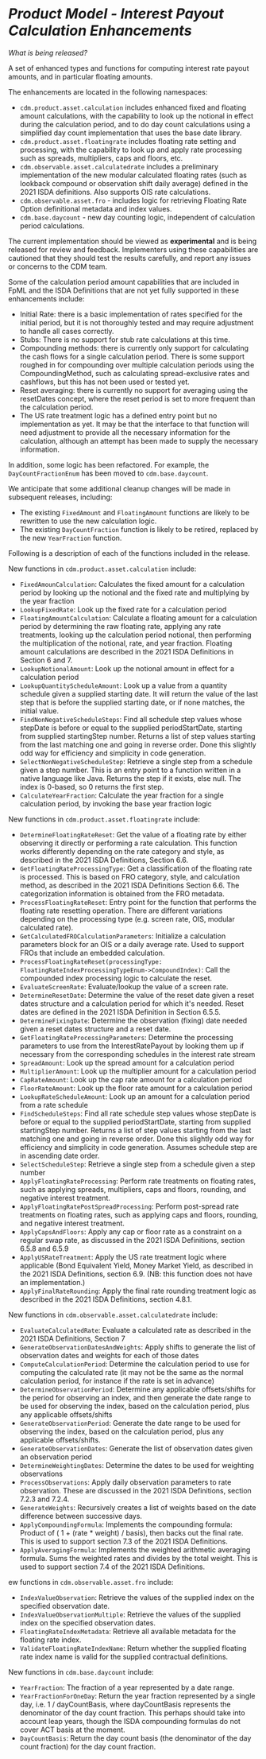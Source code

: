 # *Product Model - Interest Payout Calculation Enhancements*

_What is being released?_

A set of enhanced types and functions for computing interest rate payout amounts, and in particular floating amounts.

The enhancements are located in the following namespaces:

* `cdm.product.asset.calculation` includes enhanced fixed and floating amount calculations, with the capability to look up the notional in effect during the calculation period, and to do day count calculations using a simplified day count implementation that uses the base date library.
* `cdm.product.asset.floatingrate` includes floating rate setting and processing, with the capability to look up and apply rate processing such as spreads, multipliers, caps and floors, etc.
* `cdm.observable.asset.calculatedrate` includes a preliminary implementation of the new modular calculated floating rates (such as lookback compound or observation shift daily average) defined in the 2021 ISDA definitions.  Also supports OIS rate calculations.
* `cdm.observable.asset.fro` - includes logic for retrieving Floating Rate Option definitional metadata and index values.
* `cdm.base.daycount` - new day counting logic, independent of calculation period calculations.

The current implementation should be viewed as **experimental** and is being released for review and feedback.  Implementers using these capabilities are cautioned that they should test the results carefully, and report any issues or concerns to the CDM team.

Some of the calculation period amount capabilities that are included in FpML and the ISDA Definitions that are not yet fully supported in these enhancements include:
* Initial Rate:  there is a basic implementation of rates specified for the initial period, but it is not thoroughly tested and may require adjustment to handle all cases correctly.
* Stubs:  There is no support for stub rate calculations at this time.
* Compounding methods:  there is currently only support for calculating the cash flows for a single calculation period.  There is some support roughed in for compounding over multiple calculation periods using the CompoundingMethod, such as calculating spread-exclusive rates and cashflows, but this has not been used or tested yet.
* Reset averaging:  there is currently no support for averaging using the resetDates concept, where the reset period is set to more frequent than the calculation period.
* The US rate treatment logic has a defined entry point but no implementation as yet.  It may be that the interface to that function will need adjustment to provide all the necessary information for the calculation, although an attempt has been made to supply the necessary information.

In addition, some logic has been refactored.  For example, the `DayCountFractionEnum` has been moved to `cdm.base.daycount`.

We anticipate that some additional cleanup changes will be made in subsequent releases, including:
* The existing `FixedAmount` and `FloatingAmount` functions are likely to be rewritten to use the new calculation logic.
* The existing `DayCountFraction` function is likely to be retired, replaced by the new `YearFraction` function.

Following is a description of each of the functions included in the release.

New functions in `cdm.product.asset.calculation` include:

* `FixedAmounCalculation`: Calculates the fixed amount for a calculation period by looking up the notional and the fixed rate and multiplying by the year fraction
* `LookupFixedRate`: Look up the fixed rate for a calculation period
* `FloatingAmountCalculation`: Calculate a floating amount for a calculation period by determining the raw floating rate, applying any rate treatments, looking up the calculation period notional, then performing the multiplication of the notional, rate, and year fraction.  Floating amount calculations are described in the 2021 ISDA Definitions in Section 6 and 7.
* `LookupNotionalAmount`: Look up the notional amount in effect for a calculation period
* `LookupQuantityScheduleAmount`: Look up a value from a quantity schedule given a supplied starting date.  It will return the value of the last step that is before the supplied starting date, or if none matches, the initial value.
* `FindNonNegativeScheduleSteps`: Find all  schedule step values whose stepDate is before or equal to the supplied periodStartDate, starting from supplied startingStep number.  Returns a list of step values starting from the last matching one and going in reverse order.  Done this slightly odd way for efficiency and simplicity in code generation.
* `SelectNonNegativeScheduleStep`: Retrieve a single step from a  schedule given a step number.  This is an entry point to a function written in a native language like Java.  Returns the step if it exists, else null. The index is 0-based, so 0 returns the first step.
* `CalculateYearFraction`: Calculate the year fraction for a single calculation period, by invoking the base year fraction logic

New functions in `cdm.product.asset.floatingrate` include:
* `DetermineFloatingRateReset`: Get the value of a floating rate by either observing it directly or performing a rate calculation.  This function works differently depending on the rate category and style, as described in the 2021 ISDA Definitions, Section 6.6.
* `GetFloatingRateProcessingType`:  Get a classification of  the floating rate is processed. This is based on FRO category, style, and calculation method, as described in the 2021 ISDA Definitions Section 6.6.  The categorization information is obtained from the FRO metadata.
* `ProcessFloatingRateReset`: Entry point for the function that performs the floating rate resetting operation.  There are different variations depending on the processing type (e.g. screen rate, OIS, modular calculated rate).
* `GetCalculatedFROCalculationParameters`: Initialize a calculation parameters block for an OIS or a daily average rate. Used to support FROs that include an embedded calculation.
* `ProcessFloatingRateReset(processingType: FloatingRateIndexProcessingTypeEnum->CompoundIndex)`: Call the compounded index processing logic to calculate the reset.
* `EvaluateScreenRate`: Evaluate/lookup the value of a screen rate.
* `DetermineResetDate`: Determine the value of the reset date given a reset dates structure and a calculation period for which it's needed. Reset dates are defined in the 2021 ISDA Definition in Section 6.5.5.
* `DetermineFixingDate`: Determine the observation (fixing) date needed given a reset dates structure and a reset date.
* `GetFloatingRateProcessingParameters`: Determine the processing parameters to use from the InterestRatePayout by looking them up if necessary from the corresponding schedules in the interest rate stream
* `SpreadAmount`: Look up the spread amount for a calculation period
* `MultiplierAmount`: Look up the multiplier amount for a calculation period
* `CapRateAmount`: Look up the cap rate amount for a calculation period
* `FloorRateAmount`: Look up the floor rate amount for a calculation period
* `LookupRateScheduleAmount`: Look up an amount for a calculation period from a rate schedule
* `FindScheduleSteps`: Find all rate schedule step values whose stepDate is before or equal to the supplied periodStartDate, starting from supplied startingStep number.  Returns a list of step values starting from the last matching one and going in reverse order.  Done this slightly odd way for efficiency and simplicity in code generation.  Assumes schedule step are in ascending date order.
* `SelectScheduleStep`: Retrieve a single step from a  schedule given a step number
* `ApplyFloatingRateProcessing`: Perform rate treatments on floating rates, such as applying spreads, multipliers, caps and floors, rounding, and negative interest treatment.  
* `ApplyFloatingRatePostSpreadProcessing`: Perform post-spread rate treatments on floating rates, such as applying caps and floors, rounding, and negative interest treatment.  
* `ApplyCapsAndFloors`: Apply any cap or floor rate as a constraint on a regular swap rate, as discussed in the 2021 ISDA Definitions, section 6.5.8 and 6.5.9
* `ApplyUSRateTreatment`: Apply the US rate treatment logic where applicable (Bond Equivalent Yield, Money Market Yield, as described in the 2021 ISDA Definitions, section 6.9.  (NB: this function does not have an implementation.)
* `ApplyFinalRateRounding`: Apply the final rate rounding treatment logic as described in the 2021 ISDA Definitions, section 4.8.1.

New functions in `cdm.observable.asset.calculatedrate` include:
* `EvaluateCalculatedRate`: Evaluate a calculated rate as described in the 2021 ISDA Definitions, Section 7
* `GenerateObservationDatesAndWeights`: Apply shifts to generate the list of observation dates and weights for each of those dates
* `ComputeCalculationPeriod`: Determine the calculation period to use for computing the calculated rate (it may not be the same as the normal calculation period, for instance if the rate is set in advance)
* `DetermineObservationPeriod`: Determine any applicable offsets/shifts for the period for observing an index, and then generate the date range to be used for observing the index, based on the calculation period, plus any applicable offsets/shifts
* `GenerateObservationPeriod`: Generate the date range to be used for observing the index, based on the calculation period, plus any applicable offsets/shifts.
* `GenerateObservationDates`: Generate the list of observation dates given an observation period
* `DetermineWeightingDates`: Determine the dates to be used for weighting observations
* `ProcessObservations`: Apply daily observation parameters to rate observation.  These are discussed in the 2021 ISDA Definitions, section 7.2.3 and 7.2.4.
* `GenerateWeights`: Recursively creates a list of weights based on the date difference between successive days.
* `ApplyCompoundingFormula`:  Implements the compounding formula:   Product of ( 1 + (rate * weight) / basis), then backs out the final rate. This is used to support section 7.3 of the 2021 ISDA Definitions.
* `ApplyAveragingFormula`: Implements the weighted arithmetic averaging formula.  Sums the weighted rates and divides by the total weight.  This is used to support section 7.4 of the 2021 ISDA Definitions.

ew functions in `cdm.observable.asset.fro` include:
* `IndexValueObservation`: Retrieve the values of the supplied index on the specified observation date.
* `IndexValueObservationMultiple`: Retrieve the values of the supplied index on the specified observation dates.
* `FloatingRateIndexMetadata`: Retrieve all available metadata for the floating rate index.
* `ValidateFloatingRateIndexName`: Return whether the supplied floating rate index name is valid for the supplied contractual definitions.

New functions in `cdm.base.daycount` include:
* `YearFraction`: The fraction of a year represented by a date range.
* `YearFractionForOneDay`: Return the year fraction represented by a single day, i.e. 1 / dayCountBasis, where dayCountBasis represents the denominator of the day count fraction. This perhaps should take into account leap years, though the ISDA compounding formulas do not cover ACT basis at the moment.
* `DayCountBasis`: Return the day count basis (the denominator of the day count fraction) for the day count fraction.
